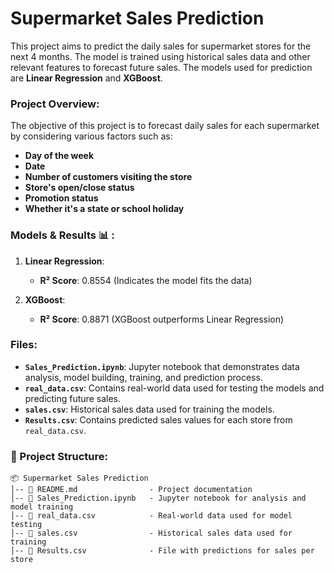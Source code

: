 # Supermarket Sales Prediction

This project aims to predict the daily sales for supermarket stores for the next 4 months. The model is trained using historical sales data and other relevant features to forecast future sales. The models used for prediction are **Linear Regression** and **XGBoost**.

### Project Overview:
The objective of this project is to forecast daily sales for each supermarket by considering various factors such as:
- **Day of the week**
- **Date**
- **Number of customers visiting the store**
- **Store's open/close status**
- **Promotion status**
- **Whether it's a state or school holiday**

### Models & Results 📊 :
1. **Linear Regression**:
   - **R² Score**: 0.8554 (Indicates the model fits the data)
   
2. **XGBoost**:
   - **R² Score**: 0.8871 (XGBoost outperforms Linear Regression)

### Files:
- **`Sales_Prediction.ipynb`**: Jupyter notebook that demonstrates data analysis, model building, training, and prediction process.
- **`real_data.csv`**: Contains real-world data used for testing the models and predicting future sales.
- **`sales.csv`**: Historical sales data used for training the models.
- **`Results.csv`**: Contains predicted sales values for each store from `real_data.csv`. 



### 📂 Project Structure:
```plaintext
📦 Supermarket Sales Prediction
│-- 📜 README.md                - Project documentation
│-- 📜 Sales_Prediction.ipynb   - Jupyter notebook for analysis and model training
│-- 📜 real_data.csv            - Real-world data used for model testing
│-- 📜 sales.csv                - Historical sales data used for training
│-- 📜 Results.csv              - File with predictions for sales per store
